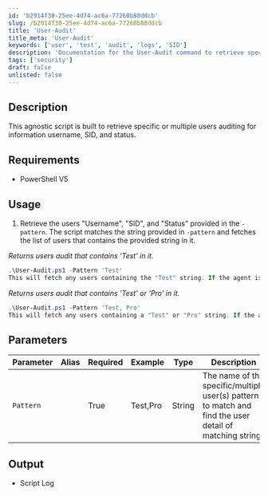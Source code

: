 ```yaml
---
id: 'b2914f30-25ee-4d74-ac6a-77260b88ddcb'
slug: /b2914f30-25ee-4d74-ac6a-77260b88ddcb
title: 'User-Audit'
title_meta: 'User-Audit'
keywords: ['user', 'test', 'audit', 'logs', 'SID']
description: 'Documentation for the User-Audit command to retrieve specific or multiple users auditing for information username, sids, and status'
tags: ['security']
draft: false
unlisted: false
---
```


## Description
This agnostic script is built to retrieve specific or multiple users auditing for information username, SID, and status.

## Requirements
- PowerShell V5

## Usage
1. Retrieve the users "Username", "SID", and "Status" provided in the `-pattern`.
The script matches the string provided in `-pattern` and fetches the list of users that contains the provided string in it.

*Returns users audit that contains 'Test' in it.*
```powershell
.\User-Audit.ps1 -Pattern 'Test'
This will fetch any users containing the "Test" string. If the agent is a Domain Controller, it will audit the domain accounts; otherwise, it will audit the local accounts containing a test string
```

*Returns users audit that contains 'Test' or 'Pro' in it.*
```powershell
.\User-Audit.ps1 -Pattern 'Test, Pro'
This will fetch any users containing a "Test" or "Pro" string. If the agent is a Domain Controller, it will audit the domain accounts; otherwise, it will audit the local accounts containing a "test" or "pro" string.
```

## Parameters
| Parameter      | Alias | Required | Example       | Type   | Description                                                                                           |
| -------------- | ----- | -------- | ------------- | ------ | ----------------------------------------------------------------------------------------------------- |
| `Pattern`  |       | True     | Test,Pro | String | The name of the specific/multiple user(s) pattern to match and find  the user detail of matching string.                                                  |

## Output
- Script Log



